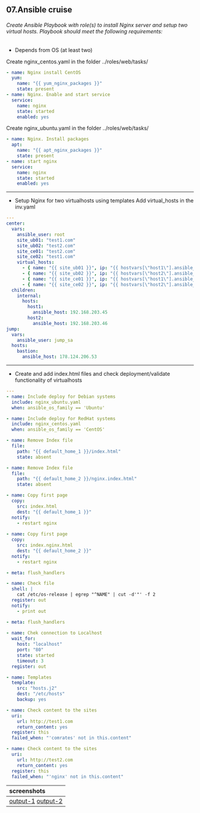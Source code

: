 07.Ansible cruise
----
###### Create Ansible Playbook with role(s) to install Nginx server and setup two virtual hosts. Playbook should meet the following requirements:
* Depends from OS (at least two)

Create nginx_centos.yaml in the folder ../roles/web/tasks/

```yaml
- name: Nginx install CentOS
  yum:
    name: "{{ yum_nginx_packages }}"
    state: present
- name: Nginx. Enable and start service
  service:
    name: nginx
    state: started
    enabled: yes
```
Create nginx_ubuntu.yaml in the folder ../roles/web/tasks/

```yaml
- name: Nginx. Install packages
  apt:
    name: "{{ apt_nginx_packages }}"
    state: present
- name: start nginx
  service:
    name: nginx
    state: started
    enabled: yes
```
-----
* Setup Nginx for two virtualhosts using templates
Add virtual_hosts in the inv.yaml
```yaml
---
center:
  vars:
    ansible_user: root
    site_ub01: "test1.com"
    site_ub02: "test2.com"
    site_ce01: "test2.com"
    site_ce02: "test1.com"
    virtual_hosts:
      - { name: "{{ site_ub01 }}", ip: "{{ hostvars[\"host1\"].ansible_host }}"}
      - { name: "{{ site_ub02 }}", ip: "{{ hostvars[\"host2\"].ansible_host }}"} 
      - { name: "{{ site_ce01 }}", ip: "{{ hostvars[\"host1\"].ansible_host }}"}
      - { name: "{{ site_ce02 }}", ip: "{{ hostvars[\"host2\"].ansible_host }}"}       
  children:
    internal:
      hosts:
        host1:
          ansible_host: 192.168.203.45
        host2:
          ansible_host: 192.168.203.46
jump:
  vars:
    ansible_user: jump_sa
  hosts:
    bastion:
      ansible_host: 178.124.206.53
```
---
* Create and add index.html files and check deployment/validate functionality of virtualhosts
```yaml
---
- name: Include deploy for Debian systems
  include: nginx_ubuntu.yaml
  when: ansible_os_family == 'Ubuntu'

- name: Include deploy for RedHat systems
  include: nginx_centos.yaml
  when: ansible_os_family == 'CentOS'

- name: Remove Index file
  file:
    path: "{{ default_home_1 }}/index.html"
    state: absent

- name: Remove Index file
  file:
    path: "{{ default_home_2 }}/nginx.index.html"
    state: absent

- name: Copy first page
  copy:
    src: index.html
    dest: "{{ default_home_1 }}"
  notify:
    - restart nginx
      
- name: Copy first page
  copy:
    src: index.nginx.html
    dest: "{{ default_home_2 }}"
  notify:
    - restart nginx

- meta: flush_handlers

- name: Check file
  shell: |
    cat /etc/os-release | egrep "^NAME" | cut -d'"' -f 2
  register: out
  notify:
    - print out

- meta: flush_handlers
  
- name: Chek connection to Localhost
  wait_for:
    host: "localhost"
    port: "80"
    state: started
    timeout: 3
  register: out

- name: Templates
  template:
    src: "hosts.j2"
    dest: "/etc/hosts"
    backup: yes

- name: Check content to the sites
  uri:
    url: http://test1.com
    return_content: yes 
  register: this
  failed_when: "'comrates' not in this.content" 

- name: Check content to the sites
  uri:
    url: http://test2.com
    return_content: yes
  register: this
  failed_when: "'nginx' not in this.content"
```
|screenshots|
| :------------ |
|[output-1](https://ibb.co/s9sXmJb) [output-2](https://ibb.co/XZdjNmt)|
